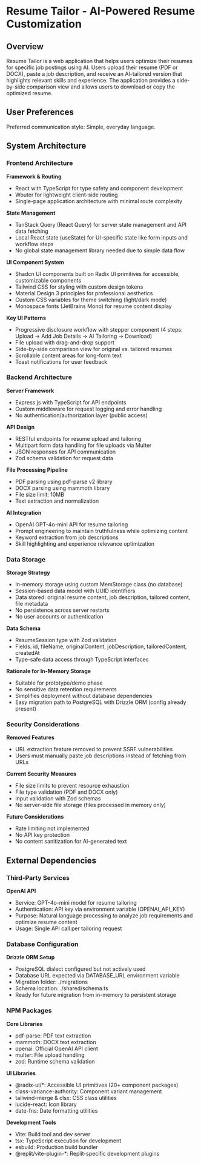 # Resume Tailor - AI-Powered Resume Customization

## Overview

Resume Tailor is a web application that helps users optimize their resumes for specific job postings using AI. Users upload their resume (PDF or DOCX), paste a job description, and receive an AI-tailored version that highlights relevant skills and experience. The application provides a side-by-side comparison view and allows users to download or copy the optimized resume.

## User Preferences

Preferred communication style: Simple, everyday language.

## System Architecture

### Frontend Architecture

**Framework & Routing**
- React with TypeScript for type safety and component development
- Wouter for lightweight client-side routing
- Single-page application architecture with minimal route complexity

**State Management**
- TanStack Query (React Query) for server state management and API data fetching
- Local React state (useState) for UI-specific state like form inputs and workflow steps
- No global state management library needed due to simple data flow

**UI Component System**
- Shadcn UI components built on Radix UI primitives for accessible, customizable components
- Tailwind CSS for styling with custom design tokens
- Material Design 3 principles for professional aesthetics
- Custom CSS variables for theme switching (light/dark mode)
- Monospace fonts (JetBrains Mono) for resume content display

**Key UI Patterns**
- Progressive disclosure workflow with stepper component (4 steps: Upload → Add Job Details → AI Tailoring → Download)
- File upload with drag-and-drop support
- Side-by-side comparison view for original vs. tailored resumes
- Scrollable content areas for long-form text
- Toast notifications for user feedback

### Backend Architecture

**Server Framework**
- Express.js with TypeScript for API endpoints
- Custom middleware for request logging and error handling
- No authentication/authorization layer (public access)

**API Design**
- RESTful endpoints for resume upload and tailoring
- Multipart form data handling for file uploads via Multer
- JSON responses for API communication
- Zod schema validation for request data

**File Processing Pipeline**
- PDF parsing using pdf-parse v2 library
- DOCX parsing using mammoth library
- File size limit: 10MB
- Text extraction and normalization

**AI Integration**
- OpenAI GPT-4o-mini API for resume tailoring
- Prompt engineering to maintain truthfulness while optimizing content
- Keyword extraction from job descriptions
- Skill highlighting and experience relevance optimization

### Data Storage

**Storage Strategy**
- In-memory storage using custom MemStorage class (no database)
- Session-based data model with UUID identifiers
- Data stored: original resume content, job description, tailored content, file metadata
- No persistence across server restarts
- No user accounts or authentication

**Data Schema**
- ResumeSession type with Zod validation
- Fields: id, fileName, originalContent, jobDescription, tailoredContent, createdAt
- Type-safe data access through TypeScript interfaces

**Rationale for In-Memory Storage**
- Suitable for prototype/demo phase
- No sensitive data retention requirements
- Simplifies deployment without database dependencies
- Easy migration path to PostgreSQL with Drizzle ORM (config already present)

### Security Considerations

**Removed Features**
- URL extraction feature removed to prevent SSRF vulnerabilities
- Users must manually paste job descriptions instead of fetching from URLs

**Current Security Measures**
- File size limits to prevent resource exhaustion
- File type validation (PDF and DOCX only)
- Input validation with Zod schemas
- No server-side file storage (files processed in memory only)

**Future Considerations**
- Rate limiting not implemented
- No API key protection
- No content sanitization for AI-generated text

## External Dependencies

### Third-Party Services

**OpenAI API**
- Service: GPT-4o-mini model for resume tailoring
- Authentication: API key via environment variable (OPENAI_API_KEY)
- Purpose: Natural language processing to analyze job requirements and optimize resume content
- Usage: Single API call per tailoring request

### Database Configuration

**Drizzle ORM Setup**
- PostgreSQL dialect configured but not actively used
- Database URL expected via DATABASE_URL environment variable
- Migration folder: ./migrations
- Schema location: ./shared/schema.ts
- Ready for future migration from in-memory to persistent storage

### NPM Packages

**Core Libraries**
- pdf-parse: PDF text extraction
- mammoth: DOCX text extraction
- openai: Official OpenAI API client
- multer: File upload handling
- zod: Runtime schema validation

**UI Libraries**
- @radix-ui/*: Accessible UI primitives (20+ component packages)
- class-variance-authority: Component variant management
- tailwind-merge & clsx: CSS class utilities
- lucide-react: Icon library
- date-fns: Date formatting utilities

**Development Tools**
- Vite: Build tool and dev server
- tsx: TypeScript execution for development
- esbuild: Production build bundler
- @replit/vite-plugin-*: Replit-specific development plugins